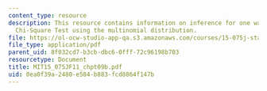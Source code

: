 ```yaml
---
content_type: resource
description: This resource contains information on inference for one way count data
  Chi-Square Test using the multinomial distribution.
file: https://ol-ocw-studio-app-qa.s3.amazonaws.com/courses/15-075j-statistical-thinking-and-data-analysis-fall-2011/0ea0f39a2480e584b883fcd8864f147b_MIT15_075JF11_chpt09b.pdf
file_type: application/pdf
parent_uid: 8f032cd7-b3cb-dbc6-0fff-72c96198b703
resourcetype: Document
title: MIT15_075JF11_chpt09b.pdf
uid: 0ea0f39a-2480-e584-b883-fcd8864f147b
---
```

